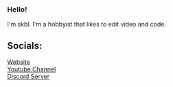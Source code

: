 ### Hello!
I'm skbl. I'm a hobbyist that likes to edit video and code.

## Socials:
[Website](https://skbl.ml) <br>
[Youtube Channel](https://www.youtube.com/channel/UCffI3FUTHHxoE1ldKo0GmjQ) <br>
[Discord Server](https://discord.gg/QSTcWWn) <br>
